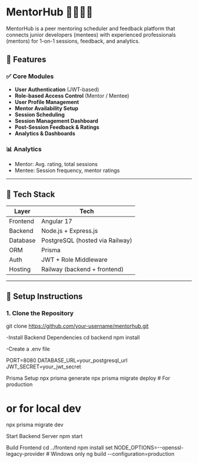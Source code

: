 # MentorHub 👩‍🏫👨‍💻

MentorHub is a peer mentoring scheduler and feedback platform that connects junior developers (mentees) with experienced professionals (mentors) for 1-on-1 sessions, feedback, and analytics.

## 🚀 Features

### ✅ Core Modules
- **User Authentication** (JWT-based)
- **Role-based Access Control** (Mentor / Mentee)
- **User Profile Management**
- **Mentor Availability Setup**
- **Session Scheduling**
- **Session Management Dashboard**
- **Post-Session Feedback & Ratings**
- **Analytics & Dashboards**

### 📊 Analytics
- Mentor: Avg. rating, total sessions
- Mentee: Session frequency, mentor ratings

---

## 🧰 Tech Stack

| Layer       | Tech                              |
|------------|-----------------------------------|
| Frontend   | Angular 17                         |
| Backend    | Node.js + Express.js               |
| Database   | PostgreSQL (hosted via Railway)    |
| ORM        | Prisma                             |
| Auth       | JWT + Role Middleware              |
| Hosting    | Railway (backend + frontend)       |

---

## 🔧 Setup Instructions

### 1. Clone the Repository
git clone https://github.com/your-username/mentorhub.git

-Install Backend Dependencies
cd backend
npm install

-Create a .env file

PORT=8080
DATABASE_URL=your_postgresql_url
JWT_SECRET=your_jwt_secret

Prisma Setup
npx prisma generate
npx prisma migrate deploy  # For production
# or for local dev
npx prisma migrate dev


Start Backend Server
npm start

Build Frontend
cd ../frontend
npm install
set NODE_OPTIONS=--openssl-legacy-provider  # Windows only
ng build --configuration=production
